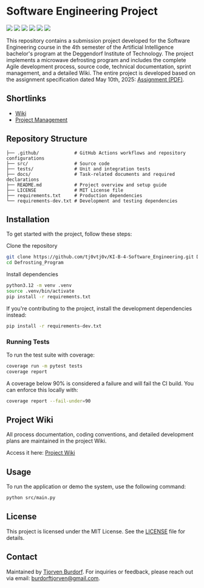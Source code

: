# Software Engineering Project

![](https://img.shields.io/badge/status-active-brightgreen)
![](https://img.shields.io/badge/python-3.12-blue.svg)
![](https://img.shields.io/github/v/release/tj0vtj0v/KI-B-4-Software_Engineering)
![](https://img.shields.io/codecov/c/github/tj0vtj0v/KI-B-4-Software_Engineering)
![](https://img.shields.io/badge/code%20style-flake8-brightgreen.svg)
![](https://img.shields.io/github/license/tj0vtj0v/KI-B-4-Software_Engineering)

This repository contains a submission project developed for the Software Engineering course in the 4th semester of the Artificial Intelligence bachelor's program at the Deggendorf Institute of Technology.
The project implements a microwave defrosting program and includes the complete Agile development process, source code, technical documentation, sprint management, and a detailed Wiki.
The entire project is developed based on the assignment specification dated May 10th, 2025: [Assignment (PDF)](https://github.com/tj0vtj0v/KI-B-4-Software_Engineering/blob/main/docs/assignment.pdf).

## Shortlinks

- [Wiki](https://github.com/tj0vtj0v/KI-B-4-Software_Engineering/wiki)
- [Project Management](https://github.com/users/tj0vtj0v/projects/2)

## Repository Structure
```
├── .github/             # GitHub Actions workflows and repository configurations
├── src/                 # Source code
├── tests/               # Unit and integration tests
├── docs/                # Task-related documents and required declarations
├── README.md            # Project overview and setup guide
├── LICENSE              # MIT License file
├── requirements.txt     # Production dependencies
└── requirements-dev.txt # Development and testing dependencies
```

## Installation

To get started with the project, follow these steps:

Clone the repository
```bash
git clone https://github.com/tj0vtj0v/KI-B-4-Software_Engineering.git Defrosting_Program
cd Defrosting_Program
```

Install dependencies

```bash
python3.12 -m venv .venv
source .venv/bin/activate
pip install -r requirements.txt
```

If you're contributing to the project, install the development dependencies instead:

```bash
pip install -r requirements-dev.txt
```

### Running Tests

To run the test suite with coverage:
```bash
coverage run -m pytest tests
coverage report
```

A coverage below 90% is considered a failure and will fail the CI build. You can enforce this locally with:
```bash
coverage report --fail-under=90
```

## Project Wiki

All process documentation, coding conventions, and detailed development plans are maintained in the project Wiki.

Access it here: [Project Wiki](https://github.com/tj0vtj0v/KI-B-4-Software_Engineering/wiki)

## Usage

To run the application or demo the system, use the following command:
```bash
python src/main.py
```

## License

This project is licensed under the MIT License. See the [LICENSE](LICENSE) file for details.

## Contact

Maintained by [Tjorven Burdorf](http://www.burdorf.dev). For inquiries or feedback, please reach out via email: [burdorftjorven@gmail.com](mailto:burdorftjorven@gmail.com).

